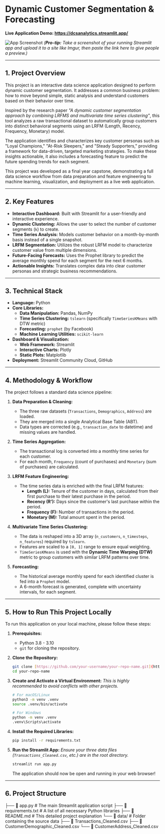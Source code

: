 # Dynamic Customer Segmentation & Forecasting

**Live Application Demo: https://dcsanalytics.streamlit.app/** 

![App Screenshot](https://i.imgur.com/your-screenshot-url.png)
*(**Pro-tip:** Take a screenshot of your running Streamlit app and upload it to a site like Imgur, then paste the link here to give people a preview.)*

---

## 1. Project Overview

This project is an interactive data science application designed to perform dynamic customer segmentation. It addresses a common business problem: how to move beyond simple, static analysis and understand customers based on their behavior over time.

Inspired by the research paper *"A dynamic customer segmentation approach by combining LRFMS and multivariate time series clustering"*, this tool analyzes a raw transactional dataset to automatically group customers into distinct behavioral segments using an LRFM (Length, Recency, Frequency, Monetary) model.

The application identifies and characterizes key customer personas such as "Loyal Champions," "At-Risk Sleepers," and "Steady Supporters," providing a framework for data-driven, targeted marketing strategies. To make these insights actionable, it also includes a forecasting feature to predict the future spending trends for each segment.

This project was developed as a final year capstone, demonstrating a full data science workflow from data preparation and feature engineering to machine learning, visualization, and deployment as a live web application.

---

## 2. Key Features

* **Interactive Dashboard:** Built with Streamlit for a user-friendly and interactive experience.
* **Dynamic Clustering:** Allows the user to select the number of customer segments (`k`) to create.
* **Time Series Analysis:** Models customer behavior on a month-by-month basis instead of a single snapshot.
* **LRFM Segmentation:** Utilizes the robust LRFM model to characterize customer value from multiple dimensions.
* **Future-Facing Forecasts:** Uses the Prophet library to predict the average monthly spend for each segment for the next 6 months.
* **Actionable Insights:** Translates complex data into clear customer personas and strategic business recommendations.

---

## 3. Technical Stack

* **Language:** Python
* **Core Libraries:**
    * **Data Manipulation:** Pandas, NumPy
    * **Time Series Clustering:** `tslearn` (specifically `TimeSeriesKMeans` with DTW metric)
    * **Forecasting:** `prophet` (by Facebook)
    * **Machine Learning Utilities:** `scikit-learn`
* **Dashboard & Visualization:**
    * **Web Framework:** Streamlit
    * **Interactive Charts:** Plotly
    * **Static Plots:** Matplotlib
* **Deployment:** Streamlit Community Cloud, GitHub

---

## 4. Methodology & Workflow

The project follows a standard data science pipeline:

1.  **Data Preparation & Cleaning:**
    * The three raw datasets (`Transactions`, `Demographics`, `Address`) are loaded.
    * They are merged into a single Analytical Base Table (ABT).
    * Data types are corrected (e.g., `transaction_date` to datetime) and missing values are handled.

2.  **Time Series Aggregation:**
    * The transactional log is converted into a monthly time series for each customer.
    * For each month, `Frequency` (count of purchases) and `Monetary` (sum of purchases) are calculated.

3.  **LRFM Feature Engineering:**
    * The time series data is enriched with the final LRFM features:
        * **Length (L):** Tenure of the customer in days, calculated from their first purchase to their latest purchase in the period.
        * **Recency (R'):** Days since the customer's last purchase within the period.
        * **Frequency (F):** Number of transactions in the period.
        * **Monetary (M):** Total amount spent in the period.

4.  **Multivariate Time Series Clustering:**
    * The data is reshaped into a 3D array (`n_customers`, `n_timesteps`, `n_features`) required by `tslearn`.
    * Features are scaled to a `[0, 1]` range to ensure equal weighting.
    * `TimeSeriesKMeans` is used with the **Dynamic Time Warping (DTW)** metric to group customers with similar LRFM patterns over time.

5.  **Forecasting:**
    * The historical average monthly spend for each identified cluster is fed into a `Prophet` model.
    * A 6-month forecast is generated, complete with uncertainty intervals, for each segment.

---

## 5. How to Run This Project Locally

To run this application on your local machine, please follow these steps:

1.  **Prerequisites:**
    * Python 3.8 - 3.10
    * `git` for cloning the repository.

2.  **Clone the Repository:**
    ```bash
    git clone [https://github.com/your-username/your-repo-name.git](https://github.com/your-username/your-repo-name.git)
    cd your-repo-name
    ```

3.  **Create and Activate a Virtual Environment:**
    *This is highly recommended to avoid conflicts with other projects.*
    ```bash
    # For macOS/Linux
    python3 -m venv .venv
    source .venv/bin/activate

    # For Windows
    python -m venv .venv
    .venv\Scripts\activate
    ```

4.  **Install the Required Libraries:**
    ```bash
    pip install -r requirements.txt
    ```

5.  **Run the Streamlit App:**
    *Ensure your three data files (`Transactions_Cleaned.csv`, etc.) are in the root directory.*
    ```bash
    streamlit run app.py
    ```
    The application should now be open and running in your web browser!

---

## 6. Project Structure
├── 📄 app.py                     # The main Streamlit application script
├── 📄 requirements.txt           # A list of all necessary Python libraries
├── 📄 README.md                  # This detailed project explanation
└── 📁 data/                      # Folder containing the source data
    ├── 📄 Transactions_Cleaned.csv
    ├── 📄 CustomerDemographic_Cleaned.csv
    └── 📄 CustomerAddress_Cleaned.csv
